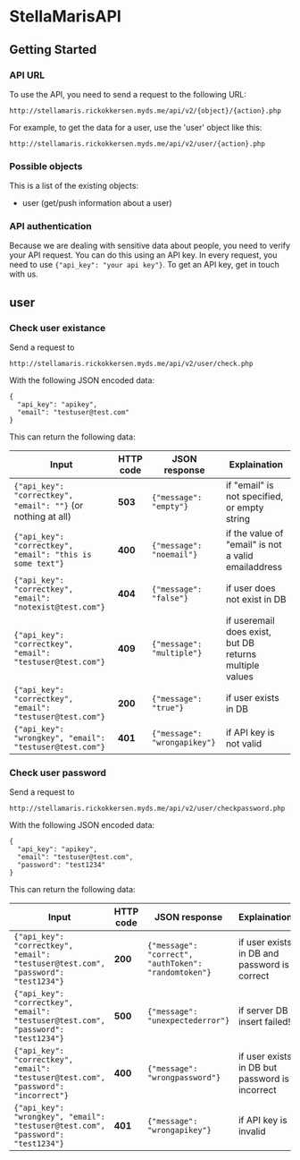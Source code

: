 # StellaMarisAPI

## Getting Started
### API URL 
To use the API, you need to send a request to the following URL:

`http://stellamaris.rickokkersen.myds.me/api/v2/{object}/{action}.php`

For example, to get the data for a user, use the 'user' object like this:

`http://stellamaris.rickokkersen.myds.me/api/v2/user/{action}.php`

### Possible objects
This is a list of the existing objects:
- user (get/push information about a user)

### API authentication 

Because we are dealing with sensitive data about people, you need to verify your API request. You can do this using an API key. In every request, you need to use `{"api_key": "your api key"}`. To get an API key, get in touch with us.

## user
### Check user existance
Send a request to

`http://stellamaris.rickokkersen.myds.me/api/v2/user/check.php`

With the following JSON encoded data:
```
{
  "api_key": "apikey",
  "email": "testuser@test.com"
}
```
This can return the following data:

Input | HTTP code | JSON response | Explaination
--- | --- | --- | ---
`{"api_key": "correctkey", "email": ""}` (or nothing at all) | **503** | `{"message": "empty"}` | if "email" is not specified, or empty string
`{"api_key": "correctkey", "email": "this is some text"}` | **400** | `{"message": "noemail"}` | if the value of "email" is not a valid emailaddress
`{"api_key": "correctkey", "email": "notexist@test.com"}` | **404** | `{"message": "false"}` | if user does not exist in DB
`{"api_key": "correctkey", "email": "testuser@test.com"}` | **409** | `{"message": "multiple"}` | if useremail does exist, but DB returns multiple values
`{"api_key": "correctkey", "email": "testuser@test.com"}` | **200** | `{"message": "true"}` | if user exists in DB
`{"api_key": "wrongkey", "email": "testuser@test.com"}` | **401** | `{"message": "wrongapikey"}` | if API key is not valid

### Check user password

Send a request to

`http://stellamaris.rickokkersen.myds.me/api/v2/user/checkpassword.php`

With the following JSON encoded data:
```
{
  "api_key": "apikey",
  "email": "testuser@test.com",
  "password": "test1234"
}
```
This can return the following data:

Input | HTTP code | JSON response | Explaination
--- | --- | --- | ---
`{"api_key": "correctkey", "email": "testuser@test.com", "password": "test1234"}` | **200** | `{"message": "correct", "authToken": "randomtoken"}` | if user exists in DB and password is correct
`{"api_key": "correctkey", "email": "testuser@test.com", "password": "test1234"}` | **500** | `{"message": "unexpectederror"}` | if server DB insert failed!
`{"api_key": "correctkey", "email": "testuser@test.com", "password": "incorrect"}` | **400** | `{"message": "wrongpassword"}` | if user exists in DB but password is incorrect
`{"api_key": "wrongkey", "email": "testuser@test.com", "password": "test1234"}` | **401** | `{"message": "wrongapikey"}` | if API key is invalid
